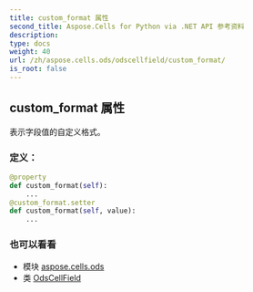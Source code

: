 ```yaml
---
title: custom_format 属性
second_title: Aspose.Cells for Python via .NET API 参考资料
description:
type: docs
weight: 40
url: /zh/aspose.cells.ods/odscellfield/custom_format/
is_root: false
---
```

## custom_format 属性

表示字段值的自定义格式。
### 定义：
```python
@property
def custom_format(self):
    ...
@custom_format.setter
def custom_format(self, value):
    ...
```

### 也可以看看
* 模块 [aspose.cells.ods](../../)
* 类 [OdsCellField](/cells/python-net/zh/aspose.cells.ods/odscellfield)

